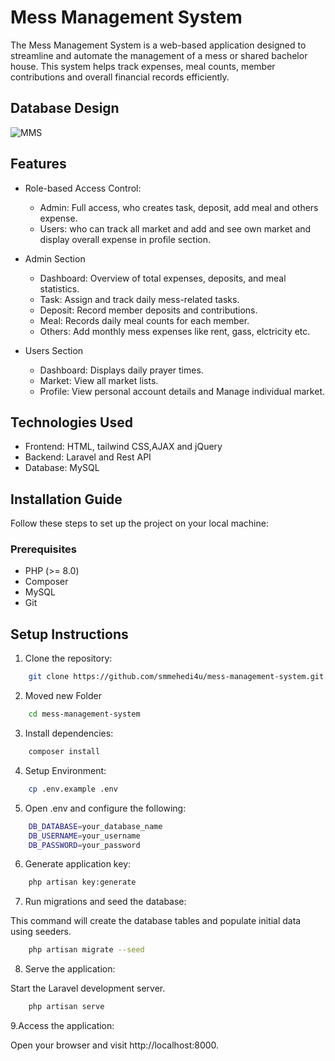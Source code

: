 
# Mess Management System

The Mess Management System is a web-based application designed to streamline and automate the management of a mess or shared bachelor house. This system helps track expenses, meal counts, member contributions and overall financial records efficiently.

## Database Design
![MMS](https://github.com/user-attachments/assets/ffe89678-6a63-4243-9c1e-3e66362dcade)

## Features

- Role-based Access Control:
    - Admin: Full access, who creates task, deposit, add meal and others expense.
    - Users: who can track all market and add and see own market and display overall expense in profile section.

- Admin Section
    - Dashboard: Overview of total expenses, deposits, and meal statistics.
    - Task: Assign and track daily mess-related tasks.
    - Deposit: Record member deposits and contributions.
    - Meal: Records daily meal counts for each member.
    - Others: Add monthly mess expenses like rent, gass, elctricity etc.
      
- Users Section
    - Dashboard: Displays daily prayer times.
    - Market: View all market lists.
    - Profile: View personal account details and Manage individual market.


## Technologies Used

- Frontend: HTML, tailwind CSS,AJAX and jQuery
- Backend: Laravel and Rest API
- Database: MySQL

## Installation Guide

Follow these steps to set up the project on your local machine:

### Prerequisites

- PHP (>= 8.0)
- Composer
- MySQL
- Git




## Setup Instructions

 1. Clone the repository:

```bash
    git clone https://github.com/smmehedi4u/mess-management-system.git
```
2. Moved new Folder
```bash
    cd mess-management-system
```

3. Install dependencies:

```bash
    composer install
```

4. Setup Environment: 

```bash
    cp .env.example .env
```

5. Open .env and configure the following:

```bash
    DB_DATABASE=your_database_name
    DB_USERNAME=your_username
    DB_PASSWORD=your_password
```

6. Generate application key:

```bash
    php artisan key:generate
```

7. Run migrations and seed the database:

This command will create the database tables and populate initial data using seeders.

```bash
    php artisan migrate --seed
```

8. Serve the application:

Start the Laravel development server.

```bash
    php artisan serve
```

9.Access the application:

Open your browser and visit http://localhost:8000.





